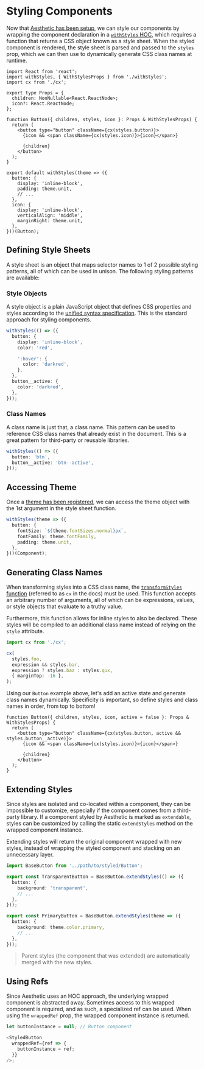 # Styling Components

Now that [Aesthetic has been setup](./setup.md), we can style our components by wrapping the
component declaration in a [`withStyles` HOC](./setup.md#withStyles), which requires a function that
returns a CSS object known as a style sheet. When the styled component is rendered, the style sheet
is parsed and passed to the `styles` prop, which we can then use to dynamically generate CSS class
names at runtime.

```tsx
import React from 'react';
import withStyles, { WithStylesProps } from './withStyles';
import cx from './cx';

export type Props = {
  children: NonNullable<React.ReactNode>;
  icon?: React.ReactNode;
};

function Button({ children, styles, icon }: Props & WithStylesProps) {
  return (
    <button type="button" className={cx(styles.button)}>
      {icon && <span className={cx(styles.icon)}>{icon}</span>}

      {children}
    </button>
  );
}

export default withStyles(theme => ({
  button: {
    display: 'inline-block',
    padding: theme.unit,
    // ...
  },
  icon: {
    display: 'inline-block',
    verticalAlign: 'middle',
    marginRight: theme.unit,
  },
}))(Button);
```

## Defining Style Sheets

A style sheet is an object that maps selector names to 1 of 2 possible styling patterns, all of
which can be used in unison. The following styling patterns are available:

### Style Objects

A style object is a plain JavaScript object that defines CSS properties and styles according to the
[unified syntax specification](./unified). This is the standard approach for styling components.

```ts
withStyles(() => ({
  button: {
    display: 'inline-block',
    color: 'red',

    ':hover': {
      color: 'darkred',
    },
  },
  button__active: {
    color: 'darkred',
  },
}));
```

### Class Names

A class name is just that, a class name. This pattern can be used to reference CSS class names that
already exist in the document. This is a great pattern for third-party or reusable libraries.

```ts
withStyles(() => ({
  button: 'btn',
  button__active: 'btn--active',
}));
```

## Accessing Theme

Once a [theme has been registered](./theme.md), we can access the theme object with the 1st argument
in the style sheet function.

```ts
withStyles(theme => ({
  button: {
    fontSize: `${theme.fontSizes.normal}px`,
    fontFamily: theme.fontFamily,
    padding: theme.unit,
  },
}))(Component);
```

## Generating Class Names

When transforming styles into a CSS class name, the
[`transformStyles` function](./setup.md#transformStyles) (referred to as `cx` in the docs) must be
used. This function accepts an arbitrary number of arguments, all of which can be expressions,
values, or style objects that evaluate to a truthy value.

Furthermore, this function allows for inline styles to also be declared. These styles will be
compiled to an additional class name instead of relying on the `style` attribute.

<!-- prettier-ignore -->
```ts
import cx from './cx';

cx(
  styles.foo,
  expression && styles.bar,
  expression ? styles.baz : styles.qux,
  { marginTop: -16 },
);
```

Using our `Button` example above, let's add an active state and generate class names dynamically.
Specificity is important, so define styles and class names in order, from top to bottom!

```tsx
function Button({ children, styles, icon, active = false }: Props & WithStylesProps) {
  return (
    <button type="button" className={cx(styles.button, active && styles.button__active)}>
      {icon && <span className={cx(styles.icon)}>{icon}</span>}

      {children}
    </button>
  );
}
```

## Extending Styles

Since styles are isolated and co-located within a component, they can be impossible to customize,
especially if the component comes from a third-party library. If a component styled by Aesthetic is
marked as `extendable`, styles can be customized by calling the static `extendStyles` method on the
wrapped component instance.

Extending styles will return the original component wrapped with new styles, instead of wrapping the
styled component and stacking on an unnecessary layer.

```ts
import BaseButton from '../path/to/styled/Button';

export const TransparentButton = BaseButton.extendStyles(() => ({
  button: {
    background: 'transparent',
    // ...
  },
}));

export const PrimaryButton = BaseButton.extendStyles(theme => ({
  button: {
    background: theme.color.primary,
    // ...
  },
}));
```

> Parent styles (the component that was extended) are automatically merged with the new styles.

## Using Refs

Since Aesthetic uses an HOC approach, the underlying wrapped component is abstracted away. Sometimes
access to this wrapped component is required, and as such, a specialized ref can be used. When using
the `wrappedRef` prop, the wrapped component instance is returned.

```ts
let buttonInstance = null; // Button component

<StyledButton
  wrappedRef={ref => {
    buttonInstance = ref;
  }}
/>;
```
